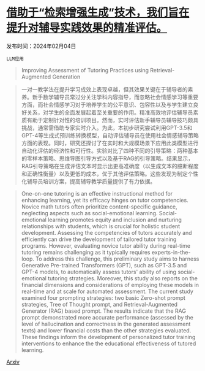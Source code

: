 # [借助于“检索增强生成”技术，我们旨在提升对辅导实践效果的精准评估。](https://arxiv.org/abs/2402.14594)

发布时间：2024年02月04日

`LLM应用`

> Improving Assessment of Tutoring Practices using Retrieval-Augmented Generation

> 一对一教学法在提升学习成效上表现卓越，但其效果关键在于辅导者的素养。新手数学辅导员常过分关注学科内容指导，而忽略社会情感学习等重要方面，而社会情感学习对于培养学生的公平意识、包容性以及与学生建立良好关系，对学生的全面发展起着至关重要的作用。精准高效地评估辅导员素质有助于定制针对性的培训项目。然而，实时评估新手辅导员辅导技巧颇具挑战，通常需借助专家实时介入。为此，本初步研究尝试利用GPT-3.5和GPT-4等生成式预训练转换模型，自动评估辅导员在使用社会情感辅导策略方面的表现。同时，研究还探讨了在实时和大规模场景下应用此类模型进行自动化评估的经济性和可行性。实验对比了四种不同的引导策略：两种基本的零样本策略、思维导图引导方式以及基于RAG的引导策略。结果显示，RAG引导策略在生成评估文本时显示出更高准确度（以生成文本的臆断程度和正确性衡量）以及更低的成本，优于其他评估策略。这些发现为制定个性化辅导员培训方案，提高辅导教学质量提供了有力依据。

> One-on-one tutoring is an effective instructional method for enhancing learning, yet its efficacy hinges on tutor competencies. Novice math tutors often prioritize content-specific guidance, neglecting aspects such as social-emotional learning. Social-emotional learning promotes equity and inclusion and nurturing relationships with students, which is crucial for holistic student development. Assessing the competencies of tutors accurately and efficiently can drive the development of tailored tutor training programs. However, evaluating novice tutor ability during real-time tutoring remains challenging as it typically requires experts-in-the-loop. To address this challenge, this preliminary study aims to harness Generative Pre-trained Transformers (GPT), such as GPT-3.5 and GPT-4 models, to automatically assess tutors' ability of using social-emotional tutoring strategies. Moreover, this study also reports on the financial dimensions and considerations of employing these models in real-time and at scale for automated assessment. The current study examined four prompting strategies: two basic Zero-shot prompt strategies, Tree of Thought prompt, and Retrieval-Augmented Generator (RAG) based prompt. The results indicate that the RAG prompt demonstrated more accurate performance (assessed by the level of hallucination and correctness in the generated assessment texts) and lower financial costs than the other strategies evaluated. These findings inform the development of personalized tutor training interventions to enhance the the educational effectiveness of tutored learning.

[Arxiv](https://arxiv.org/abs/2402.14594)
